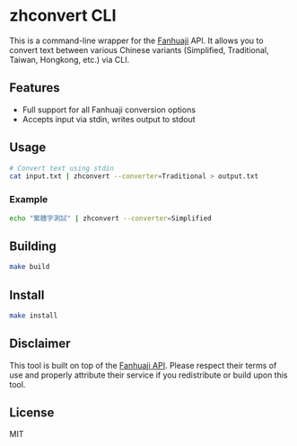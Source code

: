 # zhconvert CLI

This is a command-line wrapper for the [Fanhuaji](https://zhconvert.org) API. It allows you to convert text between various Chinese variants (Simplified, Traditional, Taiwan, Hongkong, etc.) via CLI.

## Features

* Full support for all Fanhuaji conversion options
* Accepts input via stdin, writes output to stdout

## Usage

```sh
# Convert text using stdin
cat input.txt | zhconvert --converter=Traditional > output.txt
```

### Example

```sh
echo "繁體字測試" | zhconvert --converter=Simplified
```

## Building

```sh
make build
```

## Install

```sh
make install
```

## Disclaimer

This tool is built on top of the [Fanhuaji API](https://zhconvert.org). Please respect their terms of use and properly attribute their service if you redistribute or build upon this tool.

## License

MIT
